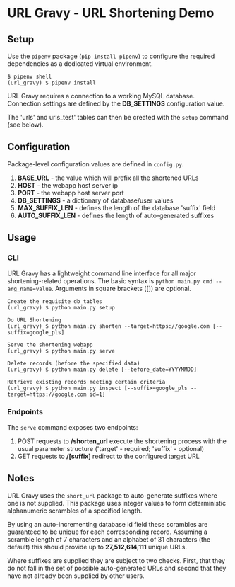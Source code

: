 # URL Gravy - URL Shortening Demo

## Setup

Use the `pipenv` package (`pip install pipenv`) to configure the required dependencies as a dedicated virtual environment.

    $ pipenv shell
    (url_gravy) $ pipenv install

URL Gravy requires a connection to a working MySQL database. Connection settings are defined by the **DB_SETTINGS** configuration value.

The 'urls' and urls_test' tables can then be created with the `setup` command (see below).

## Configuration

Package-level configuration values are defined in `config.py`.

1. **BASE_URL** - the value which will prefix all the shortened URLs
2. **HOST** - the webapp host server ip
3. **PORT** - the webapp host server port
4. **DB_SETTINGS** - a dictionary of database/user values
5. **MAX_SUFFIX_LEN** - defines the length of the database 'suffix' field
6. **AUTO_SUFFIX_LEN** - defines the length of auto-generated suffixes

## Usage
 
### CLI

URL Gravy has a lightweight command line interface for all major shortening-related operations. The basic syntax is `python main.py cmd --arg_name=value`. Arguments in square brackets ([]) are optional.

    Create the requisite db tables
    (url_gravy) $ python main.py setup

    Do URL Shortening
    (url_gravy) $ python main.py shorten --target=https://google.com [--suffix=google_pls]

    Serve the shortening webapp
    (url_gravy) $ python main.py serve

    Delete records (before the specified data)
    (url_gravy) $ python main.py delete [--before_date=YYYYMMDD]

    Retrieve existing records meeting certain criteria
    (url_gravy) $ python main.py inspect [--suffix=google_pls --target=https://google.com id=1]

### Endpoints

The `serve` command exposes two endpoints: 
1. POST requests to **/shorten_url** execute the shortening process with the usual parameter structure ('target' - required; 'suffix' - optional)
2. GET requests to **/[suffix]** redirect to the configured target URL

## Notes

URL Gravy uses the `short_url` package to auto-generate suffixes where one is not supplied. This package uses integer values to form deterministic alphanumeric scrambles of a specified length.

By using an auto-incrementing database id field these scrambles are guaranteed to be unique for each corresponding record. Assuming a scramble length of 7 characters and an alphabet of 31 characters (the default) this should provide up to **27,512,614,111** unique URLs.

Where suffixes are supplied they are subject to two checks. First, that they do not fall in the set of possible auto-generated URLs and second that they have not already been supplied by other users.